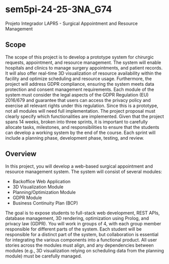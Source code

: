 # sem5pi-24-25-3NA_G74
Projeto Integrador LAPR5 - Surgical Appointment and Resource Management

## Scope

The scope of this project is to develop a prototype system for chirurgic requests, appointment,
and resource management. The system will enable hospitals and clinics to manage surgery
appointments, and patient records. It will also offer real-time 3D visualization of resource
availability within the facility and optimize scheduling and resource usage. Furthermore, the
project will address GDPR compliance, ensuring the system meets data protection and consent
management requirements.
Each module of the system must consider the legal aspects of the GDPR Regulation (EU)
2016/679 and guarantee that users can access the privacy policy and exercise all relevant rights
under this regulation.
Since this is a prototype, not all modules will need full implementation. The project proposal
must clearly specify which functionalities are implemented.
Given that the project spans 14 weeks, broken into three sprints, it is important to carefully
allocate tasks, milestones, and responsibilities to ensure that the students can develop a working
system by the end of the course. Each sprint will include a planning phase, development phase,
testing, and review.

## Overview

In this project, you will develop a web-based surgical appointment and resource management
system. The system will consist of several modules:
- Backoffice Web Application
- 3D Visualization Module
- Planning/Optimization Module
- GDPR Module
- Business Continuity Plan (BCP)

The goal is to expose students to full-stack web development, REST APIs, database management,
3D rendering, optimization using Prolog, and privacy law (GDPR).
You will work in groups of 4, with each group member responsible for different parts of the
system. Each student will be responsible for a distinct part of the system, but collaboration is
essential for integrating the various components into a functional product. All user stories across
the modules must align, and any dependencies between modules (e.g., 3D visualization relying
on scheduling data from the planning module) must be carefully managed.